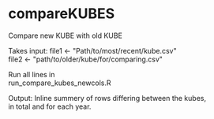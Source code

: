 # compareKUBES
Compare new KUBE with old KUBE

Takes input:
file1 <- "Path/to/most/recent/kube.csv"  
file2 <- "path/to/older/kube/for/comparing.csv"  

Run all lines in   
run_compare_kubes_newcols.R

Output: 
Inline summery of rows differing between the kubes,  
in total and for each year. 
